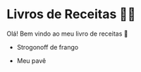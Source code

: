 # Livros de Receitas :man_cook:

Olá! Bem vindo ao meu livro de receitas :wave:

- Strogonoff de frango

- Meu pavê

  
